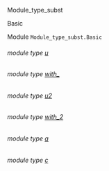Module_type_subst

Basic

Module `Module_type_subst.Basic`

<a id="module-type-u"></a>

###### module type [u](Module_type_subst.Basic.module-type-u.md)

<a id="module-type-with_"></a>

###### module type [with_](Module_type_subst.Basic.module-type-with_.md)

<a id="module-type-u2"></a>

###### module type [u2](Module_type_subst.Basic.module-type-u2.md)

<a id="module-type-with_2"></a>

###### module type [with_2](Module_type_subst.Basic.module-type-with_2.md)

<a id="module-type-a"></a>

###### module type [a](Module_type_subst.Basic.module-type-a.md)

<a id="module-type-c"></a>

###### module type [c](Module_type_subst.Basic.module-type-c.md)